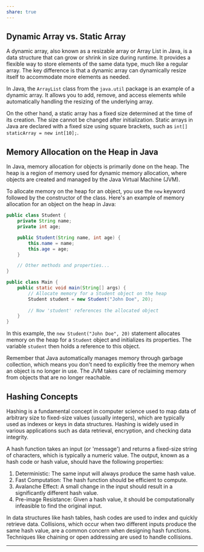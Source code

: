 ```yaml
---
share: true
---
```

## Dynamic Array vs. Static Array

A dynamic array, also known as a resizable array or Array List in Java, is a data structure that can grow or shrink in size during runtime. It provides a flexible way to store elements of the same data type, much like a regular array. The key difference is that a dynamic array can dynamically resize itself to accommodate more elements as needed.

In Java, the `ArrayList` class from the `java.util` package is an example of a dynamic array. It allows you to add, remove, and access elements while automatically handling the resizing of the underlying array.

On the other hand, a static array has a fixed size determined at the time of its creation. The size cannot be changed after initialization. Static arrays in Java are declared with a fixed size using square brackets, such as `int[] staticArray = new int[10];`.

## Memory Allocation on the Heap in Java

In Java, memory allocation for objects is primarily done on the heap. The heap is a region of memory used for dynamic memory allocation, where objects are created and managed by the Java Virtual Machine (JVM).

To allocate memory on the heap for an object, you use the `new` keyword followed by the constructor of the class. Here's an example of memory allocation for an object on the heap in Java:

```java
public class Student {
    private String name;
    private int age;

    public Student(String name, int age) {
        this.name = name;
        this.age = age;
    }

    // Other methods and properties...
}

public class Main {
    public static void main(String[] args) {
        // Allocate memory for a Student object on the heap
        Student student = new Student("John Doe", 20);
        
        // Now 'student' references the allocated object
    }
}
```

In this example, the `new Student("John Doe", 20)` statement allocates memory on the heap for a `Student` object and initializes its properties. The variable `student` then holds a reference to this object.

Remember that Java automatically manages memory through garbage collection, which means you don't need to explicitly free the memory when an object is no longer in use. The JVM takes care of reclaiming memory from objects that are no longer reachable.

## Hashing Concepts

Hashing is a fundamental concept in computer science used to map data of arbitrary size to fixed-size values (usually integers), which are typically used as indexes or keys in data structures. Hashing is widely used in various applications such as data retrieval, encryption, and checking data integrity.

A hash function takes an input (or 'message') and returns a fixed-size string of characters, which is typically a numeric value. The output, known as a hash code or hash value, should have the following properties:

1. Deterministic: The same input will always produce the same hash value.
2. Fast Computation: The hash function should be efficient to compute.
3. Avalanche Effect: A small change in the input should result in a significantly different hash value.
4. Pre-image Resistance: Given a hash value, it should be computationally infeasible to find the original input.

In data structures like hash tables, hash codes are used to index and quickly retrieve data. Collisions, which occur when two different inputs produce the same hash value, are a common concern when designing hash functions. Techniques like chaining or open addressing are used to handle collisions.

---
